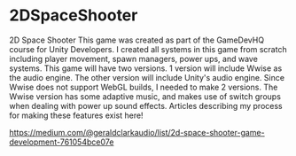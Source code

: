 # 2DSpaceShooter
2D Space Shooter
This game was created as part of the GameDevHQ course for Unity Developers. I created all systems in this game from scratch including player movement, spawn managers, power ups, and wave systems. 
This game will have two versions. 1 version will include Wwise as the audio engine. The other version will include Unity's audio engine. 
Since Wwise does not support WebGL builds, I needed to make 2 versions. The Wwise version has some adaptive music, and makes use of switch groups when dealing with power up sound effects.
Articles describing my process for making these features exist here! 

https://medium.com/@geraldclarkaudio/list/2d-space-shooter-game-development-761054bce07e
